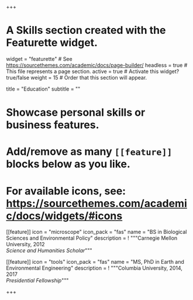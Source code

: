+++
# A Skills section created with the Featurette widget.
widget = "featurette"  # See https://sourcethemes.com/academic/docs/page-builder/
headless = true  # This file represents a page section.
active = true  # Activate this widget? true/false
weight = 15  # Order that this section will appear.

title = "Education"
subtitle = ""

# Showcase personal skills or business features.
# 
# Add/remove as many `[[feature]]` blocks below as you like.
# 
# For available icons, see: https://sourcethemes.com/academic/docs/widgets/#icons

[[feature]]
  icon = "microscope"
  icon_pack = "fas"
  name = "BS in Biological Sciences and Environmental Policy"
  description = ! """Carnegie Mellon University, 2012<br>*Science and Humanities Scholar*"""
  
[[feature]]
  icon = "tools"
  icon_pack = "fas"
  name = "MS, PhD in Earth and Environmental Engineering"
  description = ! """Columbia University, 2014, 2017<br>*Presidential Fellowship*"""

+++
